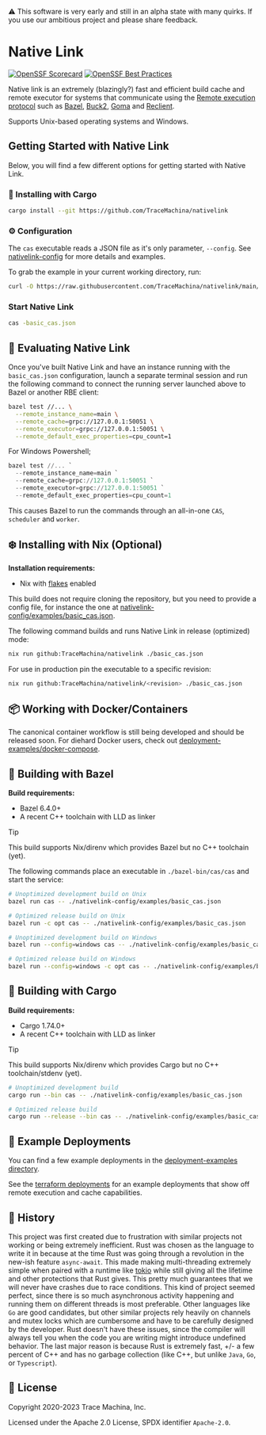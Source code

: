 ⚠️ This software is very early and still in an alpha state with many quirks. If you use our ambitious project and please share feedback.

# Native Link

[![OpenSSF Scorecard](https://api.securityscorecards.dev/projects/github.com/TraceMachina/nativelink/badge)](https://securityscorecards.dev/viewer/?uri=github.com/TraceMachina/nativelink)
[![OpenSSF Best Practices](https://bestpractices.coreinfrastructure.org/projects/8050/badge)](https://bestpractices.coreinfrastructure.org/projects/8050)

Native link is an extremely (blazingly?) fast and efficient build cache and
remote executor for systems that communicate using the [Remote execution
protocol](https://github.com/bazelbuild/remote-apis/blob/main/build/bazel/remote/execution/v2/remote_execution.proto) such as [Bazel](https://bazel.build), [Buck2](https://buck2.build), [Goma](https://chromium.googlesource.com/infra/goma/client/) and
[Reclient](https://github.com/bazelbuild/reclient).

Supports Unix-based operating systems and Windows.

## Getting Started with Native Link

Below, you will find a few different options for getting started with Native Link.


### 🦀 Installing with Cargo

```bash
cargo install --git https://github.com/TraceMachina/nativelink
```

### ⚙️ Configuration

The `cas` executable reads a JSON file as it's only parameter, `--config`. See [nativelink-config](./nativelink-config/examples/basic_cas.json)
for more details and examples.

To grab the example in your current working directory, run:

```bash
curl -O https://raw.githubusercontent.com/TraceMachina/nativelink/main/nativelink-config/examples/basic_cas.json
```

### Start Native Link

```bash
cas -basic_cas.json
```

## 🧪 Evaluating Native Link

Once you've built Native Link and have an instance running with the
`basic_cas.json` configuration, launch a separate terminal session and run the
following command to connect the running server launched above to Bazel or
another RBE client:

```sh
bazel test //... \
  --remote_instance_name=main \
  --remote_cache=grpc://127.0.0.1:50051 \
  --remote_executor=grpc://127.0.0.1:50051 \
  --remote_default_exec_properties=cpu_count=1
```

For Windows Powershell;

```powershell
bazel test //... `
  --remote_instance_name=main `
  --remote_cache=grpc://127.0.0.1:50051 `
  --remote_executor=grpc://127.0.0.1:50051 `
  --remote_default_exec_properties=cpu_count=1
```
This causes Bazel to run the commands through an all-in-one `CAS`, `scheduler`
and `worker`.

## ❄️ Installing with Nix (Optional)

**Installation requirements:**

* Nix with [flakes](https://nixos.wiki/wiki/Flakes) enabled

This build does not require cloning the repository, but you need to provide a
config file, for instance the one at [nativelink-config/examples/basic_cas.json](./nativelink-config/examples/basic_cas.json).

The following command builds and runs Native Link in release (optimized) mode:

```sh
nix run github:TraceMachina/nativelink ./basic_cas.json
```

For use in production pin the executable to a specific revision:

```sh
nix run github:TraceMachina/nativelink/<revision> ./basic_cas.json
```

## 📦 Working with Docker/Containers

The canonical container workflow is still being developed and should be released soon. For diehard Docker users, check out [deployment-examples/docker-compose](./deployment-examples/docker-compose/README.md).


## 🌱 Building with Bazel

**Build requirements:**

* Bazel 6.4.0+
* A recent C++ toolchain with LLD as linker

> [!TIP]
> This build supports Nix/direnv which provides Bazel but no C++ toolchain
> (yet).

The following commands place an executable in `./bazel-bin/cas/cas` and start
the service:

```sh
# Unoptimized development build on Unix
bazel run cas -- ./nativelink-config/examples/basic_cas.json

# Optimized release build on Unix
bazel run -c opt cas -- ./nativelink-config/examples/basic_cas.json

# Unoptimized development build on Windows
bazel run --config=windows cas -- ./nativelink-config/examples/basic_cas.json

# Optimized release build on Windows
bazel run --config=windows -c opt cas -- ./nativelink-config/examples/basic_cas.json
```

## 🦀 Building with Cargo

**Build requirements:**

* Cargo 1.74.0+
* A recent C++ toolchain with LLD as linker

> [!TIP]
> This build supports Nix/direnv which provides Cargo but no C++
> toolchain/stdenv (yet).

```bash
# Unoptimized development build
cargo run --bin cas -- ./nativelink-config/examples/basic_cas.json

# Optimized release build
cargo run --release --bin cas -- ./nativelink-config/examples/basic_cas.json
```

## 🚀 Example Deployments

You can find a few example deployments in the [deployment-examples directory](./deployment-examples).

See the [terraform deployments](./deployment-examples/terraform) for an example
deployments that show off remote execution and cache capabilities.

## 🏺 History

This project was first created due to frustration with similar projects not
working or being extremely inefficient. Rust was chosen as the language to write
it in because at the time Rust was going through a revolution in the new-ish
feature `async-await`. This made making multi-threading extremely simple when
paired with a runtime like [tokio](https://github.com/tokio-rs/tokio) while
still giving all the lifetime and other protections that Rust gives. This pretty
much guarantees that we will never have crashes due to race conditions. This
kind of project seemed perfect, since there is so much asynchronous activity
happening and running them on different threads is most preferable. Other
languages like `Go` are good candidates, but other similar projects rely heavily
on channels and mutex locks which are cumbersome and have to be carefully
designed by the developer. Rust doesn't have these issues, since the compiler
will always tell you when the code you are writing might introduce undefined
behavior. The last major reason is because Rust is extremely fast, +/- a few
percent of C++ and has no garbage collection (like C++, but unlike `Java`, `Go`,
or `Typescript`).

## 📜 License

Copyright 2020-2023 Trace Machina, Inc.

Licensed under the Apache 2.0 License, SPDX identifier `Apache-2.0`.

